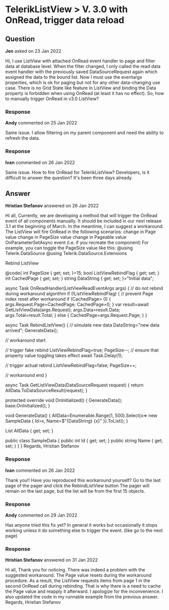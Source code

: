 # TelerikListView > V. 3.0 with OnRead, trigger data reload

## Question

**Jen** asked on 23 Jan 2022

Hi, I use ListView with attached OnRead event handler to page and filter data at database level. When the filter changed, I only called the read data event handler with the previously saved DataSourceRequest again which assigned the data to the bound list. Now I must use the eventargs properties, which is ok for paging but not for any other data-changing use case. There is no Grid State like feature in ListView and binding the Data property is forbidden when using OnRead (at least it has no effect). So, how to manually trigger OnRead in v3.0 ListView?

### Response

**Andy** commented on 25 Jan 2022

Same issue. I allow filtering on my parent component and need the ability to refresh the data.

### Response

**Ivan** commented on 26 Jan 2022

Same issue. How to fire OnRead for TelerikListView? Developers, is it difficult to answer the question? It's been three days already.

## Answer

**Hristian Stefanov** answered on 26 Jan 2022

Hi all, Currently, we are developing a method that will trigger the OnRead event of all components manually. It should be included in our next release 3.1 at the beginning of March. In the meantime, I can suggest a workaround. The ListView will fire OnRead in the following scenarios: change in Page value change in PageSize value change in Pageable value OnParameterSetAsync event (i.e. if you recreate the component) For example, you can toggle the PageSize value like this: @using Telerik.DataSource
@using Telerik.DataSource.Extensions <TelerikListView TItem="@SampleData" OnRead="@OnReadHandler" Pageable="true" PageSize="@PageSize"> <Template> <div class="listview-tile"> @context.Name </div> </Template> </TelerikListView> <p> <TelerikButton OnClick="@RebindListView"> Rebind ListView </TelerikButton> </p> <style>.listview-tile { display: inline-block; width: 100px; height: 100px; margin: 1em; border: 1px solid #ccc;
} </style> @code{
int PageSize { get; set; }=15;
bool ListViewRebindFlag { get; set; }
int CachedPage { get; set; }
string DataString { get; set; }="Initial data";

async Task OnReadHandler(ListViewReadEventArgs args)
{
// do not rebind during workaround algorithm
if (!ListViewRebindFlag)
{
// prevent Page index reset after workaround
if (CachedPage> 0)
{
args.Request.Page=CachedPage;
CachedPage=0;
}
var result=await GetListViewData(args.Request);
args.Data=result.Data;
args.Total=result.Total;
}
else
{
CachedPage=args.Request.Page;
}
}

async Task RebindListView()
{
// simulate new data
DataString="new data arrived";
GenerateData();

// workaround start

// trigger fake rebind
ListViewRebindFlag=true;
PageSize--;
// ensure that property value toggling takes effect
await Task.Delay(1);

// trigger actual rebind
ListViewRebindFlag=false;
PageSize++;

// workaround end
}

async Task <DataSourceResult> GetListViewData(DataSourceRequest request)
{
return AllData.ToDataSourceResult(request);
}

protected override void OnInitialized()
{
GenerateData();
base.OnInitialized();
}

void GenerateData()
{
AllData=Enumerable.Range(1, 500).Select(x=> new SampleData
{
Id=x,
Name=$"{DataString} {x}"
}).ToList();
}

List <SampleData> AllData { get; set; }

public class SampleData
{
public int Id { get; set; }
public string Name { get; set; }
}
} Regards, Hristian Stefanov

### Response

**Ivan** commented on 26 Jan 2022

Thank you!! Have you reproduced this workaround yourself? Go to the last page of the pager and click the RebindListView button The pager will remain on the last page, but the list will be from the first 15 objects.

### Response

**Andy** commented on 29 Jan 2022

Has anyone tried this fix yet? In general it works but occasionally it stops working unless it do something else to trigger the event. (like go to the next page)

### Response

**Hristian Stefanov** answered on 31 Jan 2022

Hi all, Thank you for noticing. There was indeed a problem with the suggested workaround. The Page value resets during the workaround procedure. As a result, the ListView requests items from page 1 in the second OnRead call during rebinding. That is why there is a need to cache the Page value and reapply it afterward. I apologize for the inconvenience. I also updated the code in my runnable example from the previous answer. Regards, Hristian Stefanov
